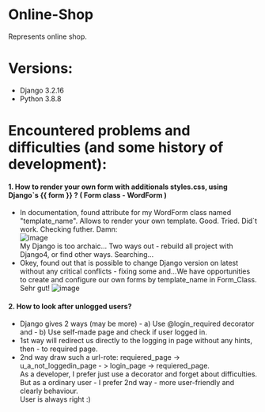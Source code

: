 # Online-Shop
Represents online shop.
# Versions:
* Django 3.2.16
* Python 3.8.8

# Encountered problems and difficulties (and some history of development):

#### 1. How to render your own form with additionals styles.css, using Django`s {{ form }} ? ( Form class - WordForm ) 
* In documentation, found attribute for my WordForm class named "template_name". Allows to render your own template. Good. Tried. Did`t work. Checking futher. Damn: 
<br> ![image](https://user-images.githubusercontent.com/67171139/215750421-7b9cd883-48b9-43a9-81c2-a112d290743d.png)
<br> My Django is too archaic... Two ways out - rebuild all project with Django4, or find other ways. Searching... <br> 
* Okey, found out that is possible to change Django version on latest without any critical conflicts - fixing some and...We have opportunities to create and configure our own forms by template_name in Form_Class. Sehr gut!
![image](https://user-images.githubusercontent.com/67171139/217643425-6316415f-43cd-426d-9e65-a0064500a15c.png)


#### 2. How  to look after unlogged users?
* Django gives 2 ways (may be more) - a) Use @login_required decorator and - b) Use self-made page and check if user logged in. <br>
* 1st way will redirect us directly to the logging in page without any hints, then - to required page.
* 2nd way draw such a url-rote: requiered_page ->  u_a_not_loggedin_page - > login_page -> requiered_page. <br>
As a developer, I prefer just use a decorator and forget about difficulties. But as a ordinary user - I prefer 2nd way - more user-friendly and clearly behaviour. <br>
User is always right :)
